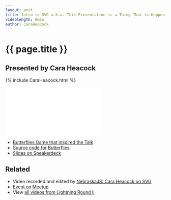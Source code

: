 ```yaml
---
layout: post
title: Intro to SVG a.k.a. This Presentation is a Thing That is Happening, I Guess
videolength: 8min
author: CaraHeacock
---
```


# {{ page.title }}

## Presented by Cara Heacock

{% include CaraHeacock.html %}

<div class="fluid-width-video-wrapper"><iframe src="//www.youtube.com/embed/J88cOi92whU" frameborder="0" allowfullscreen></iframe></div>

* [Butterflies Game that inspired the Talk](http://lydiab.herokuapp.com/)
* [Source code for Butterflies](https://github.com/Caraheacock/butterflies)
* [Slides on Speakerdeck](https://speakerdeck.com/nebraskajs/svgs-with-cara-heacock)

## Related

* Video recorded and edited by [NebraskaJS: Cara Heacock on SVG](http://www.youtube.com/watch?v=J88cOi92whU)
* [Event on Meetup](http://www.meetup.com/nebraskajs/events/181849992/)
* View [all videos from Lightning Round II](http://www.youtube.com/playlist?list=PLCCU6TIglvLHdiJPU2_qPF0Z2y8qMqq56)